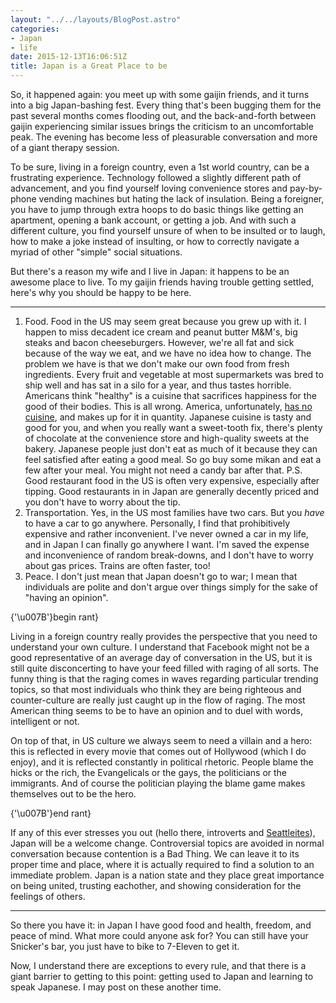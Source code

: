 ```yaml
---
layout: "../../layouts/BlogPost.astro"
categories:
- Japan
- life
date: 2015-12-13T16:06:51Z
title: Japan is a Great Place to be
---
```


So, it happened again: you meet up with some gaijin friends, and it turns into a big Japan-bashing fest. Every thing that's been bugging them for the past several months comes flooding out, and the back-and-forth between gaijin experiencing similar issues brings the criticism to an uncomfortable peak. The evening has become less of pleasurable conversation and more of a giant therapy session.

To be sure, living in a foreign country, even a 1st world country, can be a frustrating experience. Technology followed a slightly different path of advancement, and you find yourself loving convenience stores and pay-by-phone vending machines but hating the lack of insulation. Being a foreigner, you have to jump through extra hoops to do basic things like getting an apartment, opening a bank account, or getting a job. And with such a different culture, you find yourself unsure of when to be insulted or to laugh, how to make a joke instead of insulting, or how to correctly navigate a myriad of other "simple" social situations.

But there's a reason my wife and I live in Japan: it happens to be an awesome place to live. To my gaijin friends having trouble getting settled, here's why you should be happy to be here.

***

1. Food. Food in the US may seem great because you grew up with it. I happen to miss decadent ice cream and peanut butter M&M's, big steaks and bacon cheeseburgers. However, we're all fat and sick because of the way we eat, and we have no idea how to change. <!--My wife and I recently watched the documentary "Fed Up", which explains the problems with legislation and industry in America that lead to unhealthy diets and unwholesome products. I recommend it for the information content, but it ends on a depressing note. They give the viewer a challenge: go sugar-free. They then tell you that the participant in the documentary who did the diet completely failed to lose weight. Great.--> The problem we have is that we don't make our own food from fresh ingredients. Every fruit and vegetable at most supermarkets was bred to ship well and has sat in a silo for a year, and thus tastes horrible. Americans think "healthy" is a cuisine that sacrifices happiness for the good of their bodies. This is all wrong. America, unfortunately, [has no cuisine](http://bigthink.com/videos/dan-barber-on-american-cuisine), and makes up for it in quantity. Japanese cuisine is tasty and good for you, and when you really want a sweet-tooth fix, there's plenty of chocolate at the convenience store and high-quality sweets at the bakery. Japanese people just don't eat as much of it because they can feel satisfied after eating a good meal. So go buy some mikan and eat a few after your meal. You might not need a candy bar after that.
P.S. Good restaurant food in the US is often very expensive, especially after tipping. Good restaurants in in Japan are generally decently priced and you don't have to worry about the tip.
2. Transportation. Yes, in the US most families have two cars. But you *have* to have a car to go anywhere. Personally, I find that prohibitively expensive and rather inconvenient. I've never owned a car in my life, and in Japan I can finally go anywhere I want. I'm saved the expense and inconvenience of random break-downs, and I don't have to worry about gas prices. Trains are often faster, too!
3. Peace. I don't just mean that Japan doesn't go to war; I mean that individuals are polite and don't argue over things simply for the sake of "having an opinion".

<!-- No escaping of left curly brace yet :( https://github.com/withastro/astro/issues/3916 -->
 {'\u007B'}begin rant}

 Living in a foreign country really provides the perspective that you need to understand your own culture. I understand that Facebook might not be a good representative of an average day of conversation in the US, but it is still quite disconcerting to have your feed filled with raging of all sorts. The funny thing is that the raging comes in waves regarding particular trending topics, so that most individuals who think they are being righteous and counter-culture are really just caught up in the flow of raging. The most American thing seems to be to have an opinion and to duel with words, intelligent or not.

 On top of that, in US culture we always seem to need a villain and a hero: this is reflected in every movie that comes out of Hollywood (which I do enjoy), and it is reflected constantly in political rhetoric. People blame the hicks or the rich, the Evangelicals or the gays, the politicians or the immigrants. And of course the politician playing the blame game makes themselves out to be the hero.

<!-- No escaping of left curly brace yet :( https://github.com/withastro/astro/issues/3916 -->
 {'\u007B'}end rant}

 If any of this ever stresses you out (hello there, introverts and [Seattleites](https://www.quora.com/Is-the-Seattle-Freeze-a-real-thing-that-people-have-experienced-Is-it-particularly-hard-to-make-new-friends-in-Seattle-as-opposed-to-other-cities)), Japan will be a welcome change. Controversial topics are avoided in normal conversation because contention is a Bad Thing. We can leave it to its proper time and place, where it is actually required to find a solution to an immediate problem. Japan is a nation state and they place great importance on being united, trusting eachother, and showing consideration for the feelings of others.

***

So there you have it: in Japan I have good food and health, freedom, and peace of mind. What more could anyone ask for? You can still have your Snicker's bar, you just have to bike to 7-Eleven to get it.

Now, I understand there are exceptions to every rule, and that there is a giant barrier to getting to this point: getting used to Japan and learning to speak Japanese. I may post on these another time.
